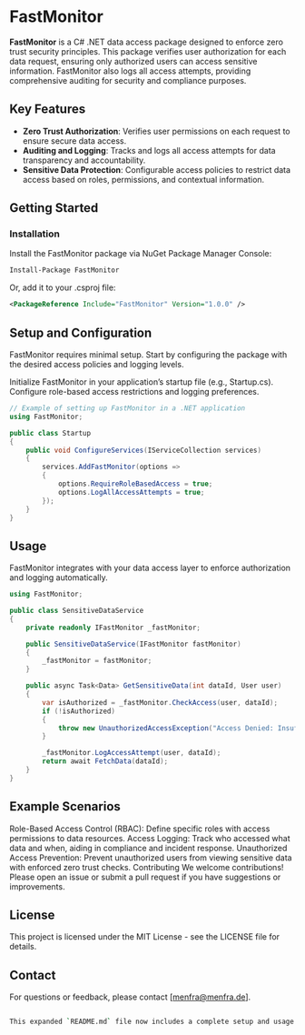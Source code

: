 # FastMonitor

**FastMonitor** is a C# .NET data access package designed to enforce zero trust security principles. This package verifies user authorization for each data request, ensuring only authorized users can access sensitive information. FastMonitor also logs all access attempts, providing comprehensive auditing for security and compliance purposes.

## Key Features

- **Zero Trust Authorization**: Verifies user permissions on each request to ensure secure data access.
- **Auditing and Logging**: Tracks and logs all access attempts for data transparency and accountability.
- **Sensitive Data Protection**: Configurable access policies to restrict data access based on roles, permissions, and contextual information.

## Getting Started

### Installation

Install the FastMonitor package via NuGet Package Manager Console:

```bash
Install-Package FastMonitor
```

Or, add it to your .csproj file:

```xml
<PackageReference Include="FastMonitor" Version="1.0.0" />
```

## Setup and Configuration
FastMonitor requires minimal setup. Start by configuring the package with the desired access policies and logging levels.

Initialize FastMonitor in your application’s startup file (e.g., Startup.cs).
Configure role-based access restrictions and logging preferences.

```csharp
// Example of setting up FastMonitor in a .NET application
using FastMonitor;

public class Startup
{
    public void ConfigureServices(IServiceCollection services)
    {
        services.AddFastMonitor(options =>
        {
            options.RequireRoleBasedAccess = true;
            options.LogAllAccessAttempts = true;
        });
    }
}
```

## Usage
FastMonitor integrates with your data access layer to enforce authorization and logging automatically.


```csharp
using FastMonitor;

public class SensitiveDataService
{
    private readonly IFastMonitor _fastMonitor;

    public SensitiveDataService(IFastMonitor fastMonitor)
    {
        _fastMonitor = fastMonitor;
    }

    public async Task<Data> GetSensitiveData(int dataId, User user)
    {
        var isAuthorized = _fastMonitor.CheckAccess(user, dataId);
        if (!isAuthorized)
        {
            throw new UnauthorizedAccessException("Access Denied: Insufficient permissions.");
        }

        _fastMonitor.LogAccessAttempt(user, dataId);
        return await FetchData(dataId);
    }
}
```
## Example Scenarios
Role-Based Access Control (RBAC): Define specific roles with access permissions to data resources.
Access Logging: Track who accessed what data and when, aiding in compliance and incident response.
Unauthorized Access Prevention: Prevent unauthorized users from viewing sensitive data with enforced zero trust checks.
Contributing
We welcome contributions! Please open an issue or submit a pull request if you have suggestions or improvements.

## License
This project is licensed under the MIT License - see the LICENSE file for details.

## Contact
For questions or feedback, please contact [menfra@menfra.de].

```bash

This expanded `README.md` file now includes a complete setup and usage guide that should help users understand how to configure and utilize FastMonitor in their applications.

```
